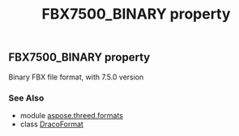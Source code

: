 ﻿---
title: FBX7500_BINARY property
second_title: Aspose.3D for Python via .NET API References
description: 
type: docs
weight: 250
url: /python-net/aspose.threed.formats/dracoformat/fbx7500_binary/
is_root: false
---

## FBX7500_BINARY property


Binary FBX file format, with 7.5.0 version

### See Also
* module [aspose.threed.formats](../../)
* class [DracoFormat](/3d/python-net/aspose.threed.formats/dracoformat)
